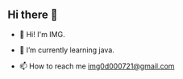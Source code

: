 ## Hi there 👋

- 👋 Hi! I'm IMG.

- 🌱 I’m currently learning java.
- 📫 How to reach me img0d000721@gmail.com
